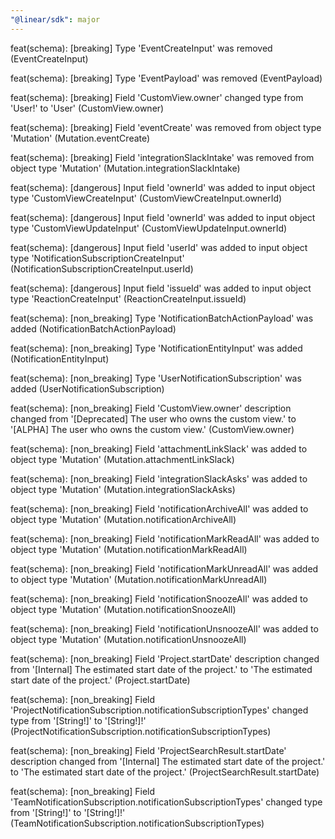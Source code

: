 ```yaml
---
"@linear/sdk": major
---
```



feat(schema): [breaking] Type 'EventCreateInput' was removed (EventCreateInput)

feat(schema): [breaking] Type 'EventPayload' was removed (EventPayload)

feat(schema): [breaking] Field 'CustomView.owner' changed type from 'User!' to 'User' (CustomView.owner)

feat(schema): [breaking] Field 'eventCreate' was removed from object type 'Mutation' (Mutation.eventCreate)

feat(schema): [breaking] Field 'integrationSlackIntake' was removed from object type 'Mutation' (Mutation.integrationSlackIntake)

feat(schema): [dangerous] Input field 'ownerId' was added to input object type 'CustomViewCreateInput' (CustomViewCreateInput.ownerId)

feat(schema): [dangerous] Input field 'ownerId' was added to input object type 'CustomViewUpdateInput' (CustomViewUpdateInput.ownerId)

feat(schema): [dangerous] Input field 'userId' was added to input object type 'NotificationSubscriptionCreateInput' (NotificationSubscriptionCreateInput.userId)

feat(schema): [dangerous] Input field 'issueId' was added to input object type 'ReactionCreateInput' (ReactionCreateInput.issueId)

feat(schema): [non_breaking] Type 'NotificationBatchActionPayload' was added (NotificationBatchActionPayload)

feat(schema): [non_breaking] Type 'NotificationEntityInput' was added (NotificationEntityInput)

feat(schema): [non_breaking] Type 'UserNotificationSubscription' was added (UserNotificationSubscription)

feat(schema): [non_breaking] Field 'CustomView.owner' description changed from '[Deprecated] The user who owns the custom view.' to '[ALPHA] The user who owns the custom view.' (CustomView.owner)

feat(schema): [non_breaking] Field 'attachmentLinkSlack' was added to object type 'Mutation' (Mutation.attachmentLinkSlack)

feat(schema): [non_breaking] Field 'integrationSlackAsks' was added to object type 'Mutation' (Mutation.integrationSlackAsks)

feat(schema): [non_breaking] Field 'notificationArchiveAll' was added to object type 'Mutation' (Mutation.notificationArchiveAll)

feat(schema): [non_breaking] Field 'notificationMarkReadAll' was added to object type 'Mutation' (Mutation.notificationMarkReadAll)

feat(schema): [non_breaking] Field 'notificationMarkUnreadAll' was added to object type 'Mutation' (Mutation.notificationMarkUnreadAll)

feat(schema): [non_breaking] Field 'notificationSnoozeAll' was added to object type 'Mutation' (Mutation.notificationSnoozeAll)

feat(schema): [non_breaking] Field 'notificationUnsnoozeAll' was added to object type 'Mutation' (Mutation.notificationUnsnoozeAll)

feat(schema): [non_breaking] Field 'Project.startDate' description changed from '[Internal] The estimated start date of the project.' to 'The estimated start date of the project.' (Project.startDate)

feat(schema): [non_breaking] Field 'ProjectNotificationSubscription.notificationSubscriptionTypes' changed type from '[String!]' to '[String!]!' (ProjectNotificationSubscription.notificationSubscriptionTypes)

feat(schema): [non_breaking] Field 'ProjectSearchResult.startDate' description changed from '[Internal] The estimated start date of the project.' to 'The estimated start date of the project.' (ProjectSearchResult.startDate)

feat(schema): [non_breaking] Field 'TeamNotificationSubscription.notificationSubscriptionTypes' changed type from '[String!]' to '[String!]!' (TeamNotificationSubscription.notificationSubscriptionTypes)